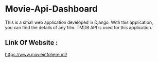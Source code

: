 # Movie-Api-Dashboard
This is a small web application developed in Django. With this application, you can find the details of any film. TMDB API is used for this application.
<h2>Link Of Website :</h2><a href="https://www.movieinfohere.ml/">https://www.movieinfohere.ml/</a>
